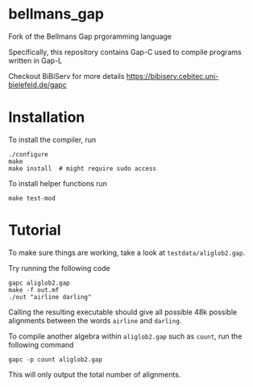 # bellmans_gap
Fork of the Bellmans Gap prgoramming language

Specifically, this repository contains Gap-C used to compile programs written in Gap-L

Checkout BiBiServ for more details
https://bibiserv.cebitec.uni-bielefeld.de/gapc

# Installation

To install the compiler, run
```
./configure
make
make install  # might require sudo access
```

To install helper functions run
```
make test-mod
```

# Tutorial
To make sure things are working, take a look at `testdata/aliglob2.gap`.

Try running the following code

```
gapc aliglob2.gap
make -f out.mf
./out "airline darling"
```
Calling the resulting executable should give all possible 48k possible alignments between the words `airline` and `darling`.

To compile another algebra within `aliglob2.gap` such as `count`, run the following command

`gapc -p count aliglob2.gap`

This will only output the total number of alignments.
